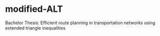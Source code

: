 # modified-ALT
Bachelor Thesis: Efficient route planning in transportation networks using extended triangle inequalities
